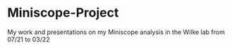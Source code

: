 # Miniscope-Project
My work and presentations on my Miniscope analysis in the Wilke lab from 07/21 to 03/22
